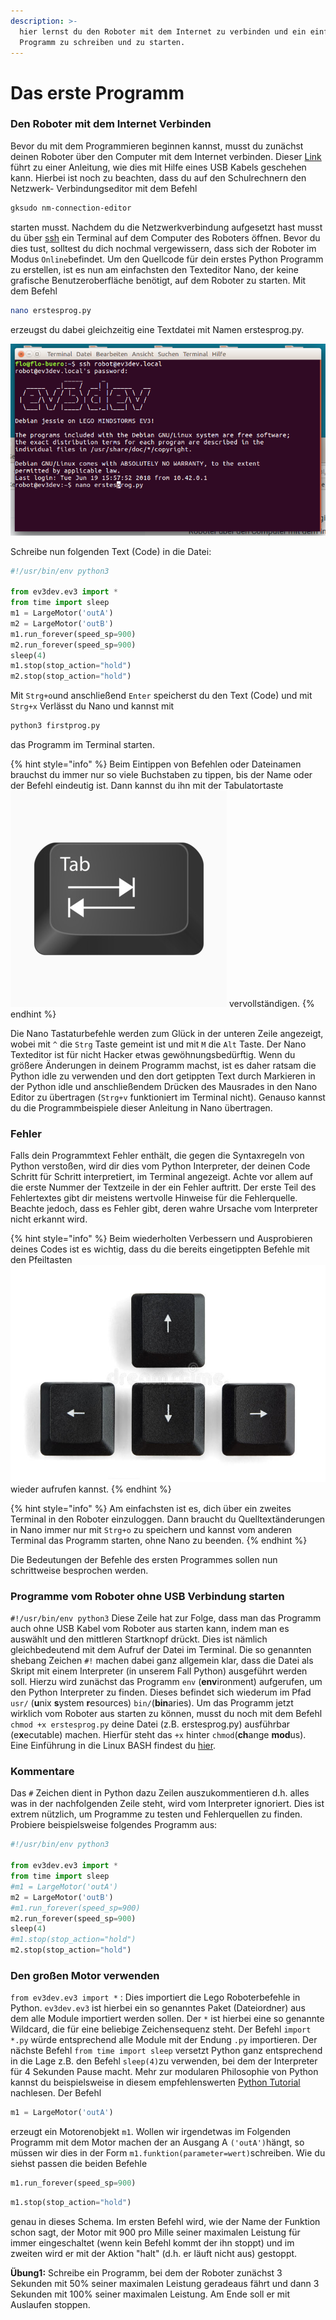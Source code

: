```yaml
---
description: >-
  hier lernst du den Roboter mit dem Internet zu verbinden und ein einfaches
  Programm zu schreiben und zu starten.
---
```


# Das erste Programm

### Den Roboter mit dem Internet Verbinden 

Bevor du mit dem Programmieren beginnen kannst, musst du zunächst deinen Roboter über den Computer mit dem Internet verbinden. Dieser [Link](https://www.ev3dev.org/docs/tutorials/connecting-to-the-internet-via-usb/) führt zu einer Anleitung, wie dies mit Hilfe eines USB Kabels geschehen kann. Hierbei ist noch zu beachten, dass du auf den Schulrechnern den Netzwerk- Verbindungseditor mit dem Befehl

```bash
gksudo nm-connection-editor
```

starten musst. Nachdem du die Netzwerkverbindung aufgesetzt hast musst du über [ssh](https://www.ev3dev.org/docs/tutorials/connecting-to-ev3dev-with-ssh/) ein Terminal auf dem Computer des Roboters öffnen. Bevor du dies tust, solltest du dich nochmal vergewissern, dass sich der Roboter im Modus `Online`befindet. Um den Quellcode für dein  erstes Python Programm zu erstellen, ist es nun am einfachsten den Texteditor Nano, der keine grafische Benutzeroberfläche benötigt, auf dem Roboter zu starten. Mit dem Befehl 

```bash
nano erstesprog.py 
```

erzeugst du dabei gleichzeitig eine Textdatei mit Namen erstesprog.py.

![](.gitbook/assets/grafik%20%283%29.png)

Schreibe nun folgenden Text \(Code\) in die Datei:

```python
#!/usr/bin/env python3

from ev3dev.ev3 import *
from time import sleep
m1 = LargeMotor('outA')
m2 = LargeMotor('outB')
m1.run_forever(speed_sp=900)
m2.run_forever(speed_sp=900)
sleep(4)
m1.stop(stop_action="hold")
m2.stop(stop_action="hold")

```

Mit `Strg+o`und anschließend `Enter` speicherst du den Text \(Code\) und mit `Strg+x` Verlässt du Nano und kannst mit

```bash
python3 firstprog.py
```

das Programm im Terminal starten.

{% hint style="info" %}
Beim Eintippen von Befehlen oder Dateinamen brauchst du immer nur so viele Buchstaben zu tippen, bis der Name oder der Befehl eindeutig ist. Dann kannst du ihn mit der Tabulatortaste ![](.gitbook/assets/tab-key-word-tutorials.jpg) vervollständigen.
{% endhint %}

 Die Nano Tastaturbefehle werden zum Glück in der unteren Zeile angezeigt, wobei mit `^` die `Strg` Taste gemeint ist und mit `M` die `Alt` Taste. Der Nano Texteditor ist für nicht Hacker etwas gewöhnungsbedürftig. Wenn du größere Änderungen in deinem Programm machst, ist es daher ratsam die Python idle zu verwenden und den dort getippten Text durch Markieren in der Python idle und anschließendem Drücken des Mausrades in den Nano Editor zu übertragen \(`Strg+v` funktioniert im Terminal nicht\). Genauso kannst du die Programmbeispiele dieser Anleitung in Nano übertragen.  

### Fehler

Falls dein Programmtext Fehler enthält, die gegen die Syntaxregeln von Python verstoßen, wird dir dies vom Python Interpreter, der deinen Code Schritt für Schritt interpretiert, im Terminal angezeigt. Achte vor allem auf die erste Nummer der Textzeile in der ein Fehler auftritt. Der erste Teil des Fehlertextes gibt dir meistens wertvolle Hinweise für die Fehlerquelle. Beachte jedoch, dass es Fehler gibt, deren wahre Ursache vom Interpreter nicht erkannt wird.   

{% hint style="info" %}
Beim wiederholten Verbessern und Ausprobieren deines Codes ist es wichtig, dass du die bereits eingetippten Befehle mit den Pfeiltasten ![](.gitbook/assets/pfeiltasten-18970385.jpg) wieder aufrufen kannst. 
{% endhint %}

{% hint style="info" %}
Am einfachsten ist es, dich über ein zweites Terminal in den Roboter einzuloggen. Dann braucht du Quelltextänderungen in Nano immer nur mit `Strg+o` zu speichern und kannst vom anderen Terminal das Programm starten, ohne Nano zu beenden.
{% endhint %}

Die Bedeutungen der Befehle des ersten Programmes sollen nun schrittweise besprochen werden.  

### Programme vom Roboter ohne USB Verbindung starten

`#!/usr/bin/env python3`  Diese Zeile hat zur Folge, dass man das Programm auch ohne USB Kabel vom Roboter aus starten kann, indem man es auswählt und den mittleren Startknopf drückt. Dies ist nämlich gleichbedeutend mit dem Aufruf der Datei im Terminal. Die so genannten shebang Zeichen `#!` machen dabei ganz allgemein klar, dass die Datei als Skript mit einem Interpreter \(in unserem Fall Python\) ausgeführt werden soll. Hierzu wird zunächst das Programm `env` \(**env**ironment\) aufgerufen, um den Python Interpreter zu finden. Dieses befindet sich wiederum im Pfad `usr/` \(**u**nix **s**ystem **r**esources\) `bin/`\(**bin**aries\). Um das Programm jetzt wirklich vom Roboter aus starten zu können, musst du noch mit dem Befehl `chmod +x erstesprog.py` deine Datei \(z.B. erstesprog.py\) ausführbar \(e**x**ecutable\) machen. Hierfür steht das `+x` hinter `chmod`\(**ch**ange **mod**us\). Eine Einführung in die Linux BASH findest du [hier](http://www.ernstlx.com/linux90bash.html). 

### Kommentare 

Das `#` Zeichen dient in Python dazu Zeilen auszukommentieren d.h. alles was in der nachfolgenden Zeile steht, wird vom Interpreter ignoriert. Dies ist extrem nützlich, um Programme zu testen und Fehlerquellen zu finden. Probiere beispielsweise folgendes Programm aus:

```python
#!/usr/bin/env python3

from ev3dev.ev3 import *
from time import sleep
#m1 = LargeMotor('outA')
m2 = LargeMotor('outB')
#m1.run_forever(speed_sp=900)
m2.run_forever(speed_sp=900)
sleep(4)
#m1.stop(stop_action="hold")
m2.stop(stop_action="hold")

```

### Den großen Motor verwenden

`from ev3dev.ev3 import *` : Dies importiert die Lego Roboterbefehle in Python. `ev3dev.ev3` ist hierbei ein so genanntes Paket \(Dateiordner\) aus dem alle Module importiert werden sollen. Der `*` ist hierbei eine so genannte Wildcard, die für eine beliebige Zeichensequenz steht. Der Befehl `import *.py` würde entsprechend alle Module mit der Endung `.py` importieren. Der nächste Befehl `from time import sleep` versetzt Python ganz entsprechend in die Lage z.B. den Befehl `sleep(4)`zu verwenden, bei dem der Interpreter für 4 Sekunden Pause macht. Mehr zur modularen Philosophie von Python kannst du beispielsweise in diesem empfehlenswerten [Python Tutorial ](https://www.python-kurs.eu/python3_modularisierung.php)nachlesen. Der Befehl

```python
m1 = LargeMotor('outA')
```

erzeugt ein Motorenobjekt `m1`. Wollen wir irgendetwas im Folgenden Programm mit dem Motor machen der an Ausgang A `('outA')`hängt, so müssen wir dies in der Form `m1.funktion(parameter=wert)`schreiben. Wie du siehst passen die beiden Befehle 

```python
m1.run_forever(speed_sp=900)
```

```python
m1.stop(stop_action="hold")
```

genau in dieses Schema. Im ersten Befehl wird, wie der Name der Funktion schon sagt, der Motor mit 900 pro Mille seiner maximalen Leistung für immer eingeschaltet \(wenn kein Befehl kommt der ihn stoppt\) und im zweiten wird er mit der Aktion "halt" \(d.h. er läuft nicht aus\) gestoppt. 

**Übung1:** Schreibe ein Programm, bei dem der Roboter zunächst 3 Sekunden mit 50% seiner maximalen Leistung geradeaus fährt und dann 3 Sekunden mit 100% seiner maximalen Leistung. Am Ende soll er mit Auslaufen stoppen.



